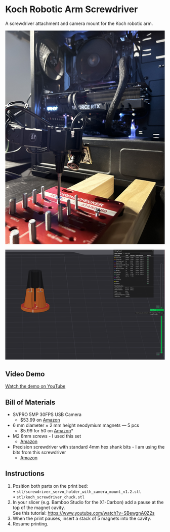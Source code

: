 # Koch Robotic Arm Screwdriver

A screwdriver attachment and camera mount for the Koch robotic arm.

![Screwdriver with camera](media/screwdriver_with_camera.jpg)

![Slicer pause point](media/slicer_pause_point.png)

## Video Demo
[Watch the demo on YouTube](https://www.youtube.com/shorts/0c0qmF34xng)

## Bill of Materials
* SVPRO 5MP 30FPS USB Camera 
    * $53.99 on [Amazon](https://www.amazon.com/dp/B0D8SS2KNZ?ref_=ppx_hzod_image_dt_b_fed_asin_title_0_0&th=1)
* 6 mm diameter × 2 mm height neodymium magnets — 5 pcs  
    * $5.99 for 50 on [Amazon](https://www.amazon.com/dp/B079FLRQJP?ref=ppx_yo2ov_dt_b_fed_asin_title&th=1)*
* M2 8mm screws - I used this set
    * [Amazon](https://a.co/d/1YjSOn4)
* Precision screwdriver with standard 4mm hex shank bits - I am using the bits from this screwdriver
    * [Amazon](https://a.co/d/cEVycXf)

## Instructions
1. Position both parts on the print bed:  
   • `stl/screwdriver_servo_holder_with_camera_mount_v1.2.stl`  
   • `stl/koch_screwdriver_chuck.stl`
2. In your slicer (e.g. Bamboo Studio for the X1-Carbon) add a pause at the top of the magnet cavity.  
   See this tutorial: https://www.youtube.com/watch?v=SBewgnA0Z2s
3. When the print pauses, insert a stack of 5 magnets into the cavity.
4. Resume printing.
